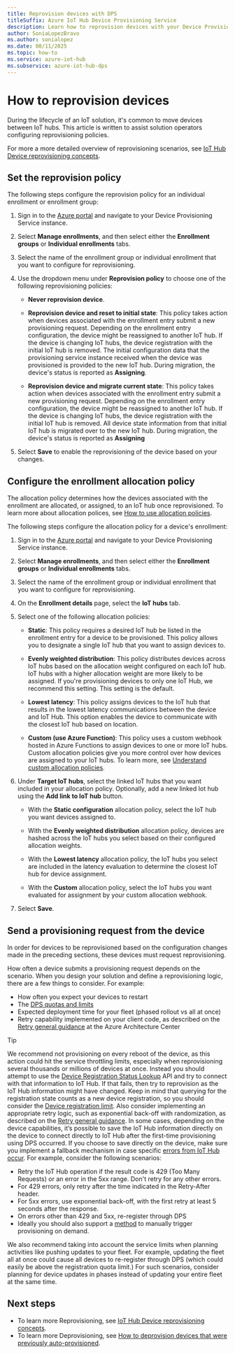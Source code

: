 ```yaml
---
title: Reprovision devices with DPS
titleSuffix: Azure IoT Hub Device Provisioning Service
description: Learn how to reprovision devices with your Device Provisioning Service (DPS) instance, and why you might need to reprovision.
author: SoniaLopezBravo
ms.author: sonialopez
ms.date: 08/11/2025
ms.topic: how-to
ms.service: azure-iot-hub
ms.subservice: azure-iot-hub-dps
---
```


# How to reprovision devices

During the lifecycle of an IoT solution, it's common to move devices between IoT hubs. This article is written to assist solution operators configuring reprovisioning policies.

For more a more detailed overview of reprovisioning scenarios, see [IoT Hub Device reprovisioning concepts](concepts-device-reprovision.md).

## Set the reprovision policy

The following steps configure the reprovision policy for an individual enrollment or enrollment group:

1. Sign in to the [Azure portal](https://portal.azure.com) and navigate to your Device Provisioning Service instance.

2. Select **Manage enrollments**, and then select either the **Enrollment groups** or **Individual enrollments** tabs.

3. Select the name of the enrollment group or individual enrollment that you want to configure for reprovisioning.

4. Use the dropdown menu under **Reprovision policy** to choose one of the following reprovisioning policies:

   * **Never reprovision device**.

   * **Reprovision device and reset to initial state**: This policy takes action when devices associated with the enrollment entry submit a new provisioning request. Depending on the enrollment entry configuration, the device might be reassigned to another IoT hub. If the device is changing IoT hubs, the device registration with the initial IoT hub is removed. The initial configuration data that the provisioning service instance received when the device was provisioned is provided to the new IoT hub. During migration, the device's status is reported as **Assigning**.

   * **Reprovision device and migrate current state**: This policy takes action when devices associated with the enrollment entry submit a new provisioning request. Depending on the enrollment entry configuration, the device might be reassigned to another IoT hub. If the device is changing IoT hubs, the device registration with the initial IoT hub is removed. All device state information from that initial IoT hub is migrated over to the new IoT hub. During migration, the device's status is reported as **Assigning**

5. Select **Save** to enable the reprovisioning of the device based on your changes.

## Configure the enrollment allocation policy

The allocation policy determines how the devices associated with the enrollment are allocated, or assigned, to an IoT hub once reprovisioned. To learn more about allocation polices, see [How to use allocation policies](how-to-use-allocation-policies.md).

The following steps configure the allocation policy for a device's enrollment:

1. Sign in to the [Azure portal](https://portal.azure.com) and navigate to your Device Provisioning Service instance.

2. Select **Manage enrollments**, and then select either the **Enrollment groups** or **Individual enrollments** tabs.

3. Select the name of the enrollment group or individual enrollment that you want to configure for reprovisioning.

4. On the **Enrollment details** page, select the **IoT hubs** tab.

5. Select one of the following allocation policies:

    * **Static**: This policy requires a desired IoT hub be listed in the enrollment entry for a device to be provisioned. This policy allows you to designate a single IoT hub that you want to assign devices to.

    * **Evenly weighted distribution**: This policy distributes devices across IoT hubs based on the allocation weight configured on each IoT hub. IoT hubs with a higher allocation weight are more likely to be assigned. If you're provisioning devices to only one IoT Hub, we recommend this setting. This setting is the default.

    * **Lowest latency**: This policy assigns devices to the IoT hub that results in the lowest latency communications between the device and IoT Hub. This option enables the device to communicate with the closest IoT hub based on location.

    * **Custom (use Azure Function)**: This policy uses a custom webhook hosted in Azure Functions to assign devices to one or more IoT hubs. Custom allocation policies give you more control over how devices are assigned to your IoT hubs. To learn more, see [Understand custom allocation policies](concepts-custom-allocation.md).

6. Under **Target IoT hubs**, select the linked IoT hubs that you want included in your allocation policy. Optionally, add a new linked Iot hub using the **Add link to IoT hub** button.

    * With the **Static configuration** allocation policy, select the IoT hub you want devices assigned to.

    * With the **Evenly weighted distribution** allocation policy, devices are hashed across the IoT hubs you select based on their configured allocation weights.

    * With the **Lowest latency** allocation policy, the IoT hubs you select are included in the latency evaluation to determine the closest IoT hub for device assignment.

    * With the **Custom** allocation policy, select the IoT hubs you want evaluated for assignment by your custom allocation webhook.

7. Select **Save**.

## Send a provisioning request from the device

In order for devices to be reprovisioned based on the configuration changes made in the preceding sections, these devices must request reprovisioning. 

How often a device submits a provisioning request depends on the scenario. When you design your solution and define a reprovisioning logic, there are a few things to consider. For example:

* How often you expect your devices to restart
* The [DPS quotas and limits](about-iot-dps.md#quotas-and-limits)
* Expected deployment time for your fleet (phased rollout vs all at once)
* Retry capability implemented on your client code, as described on the [Retry general guidance](/azure/architecture/best-practices/transient-faults) at the Azure Architecture Center

>[!TIP]
> We recommend not provisioning on every reboot of the device, as this action could hit the service throttling limits, especially when reprovisioning several thousands or millions of devices at once. Instead you should attempt to use the [Device Registration Status Lookup](/rest/api/iot-dps/device/runtime-registration/device-registration-status-lookup) API and try to connect with that information to IoT Hub. If that fails, then try to reprovision as the IoT Hub information might have changed. Keep in mind that querying for the registration state counts as a new device registration, so you should consider the [Device registration limit]( about-iot-dps.md#quotas-and-limits). Also consider implementing an appropriate retry logic, such as exponential back-off with randomization, as described on the [Retry general guidance](/azure/architecture/best-practices/transient-faults).
>In some cases, depending on the device capabilities, it’s possible to save the IoT Hub information directly on the device to connect directly to IoT Hub after the first-time provisioning using DPS occurred. If you choose to save directly on the device, make sure you implement a fallback mechanism in case specific [errors from IoT Hub occur](../iot-hub/troubleshoot-message-routing.md#common-error-codes). For example, consider the following scenarios:
>
> * Retry the IoT Hub operation if the result code is 429 (Too Many Requests) or an error in the 5xx range. Don't retry for any other errors. 
> * For 429 errors, only retry after the time indicated in the Retry-After header. 
> * For 5xx errors, use exponential back-off, with the first retry at least 5 seconds after the response. 
> * On errors other than 429 and 5xx, re-register through DPS 
> * Ideally you should also support a [method](../iot-hub/iot-hub-devguide-direct-methods.md) to manually trigger provisioning on demand.
>
> We also recommend taking into account the service limits when planning activities like pushing updates to your fleet. For example, updating the fleet all at once could cause all devices to re-register through DPS (which could easily be above the registration quota limit.) For such scenarios, consider planning for device updates in phases instead of updating your entire fleet at the same time.

## Next steps

* To learn more Reprovisioning, see [IoT Hub Device reprovisioning concepts](concepts-device-reprovision.md).
* To learn more Deprovisioning, see [How to deprovision devices that were previously auto-provisioned](how-to-unprovision-devices.md).

